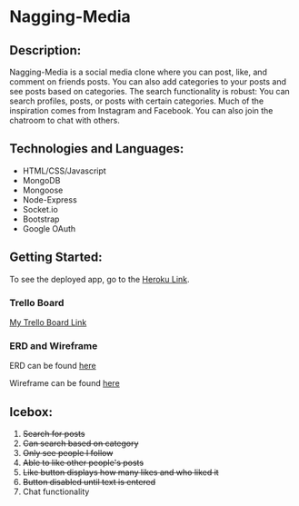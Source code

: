 # Nagging-Media
## Description:
Nagging-Media is a social media clone where you can post, like, and comment on friends posts. You can also add categories to your posts and see posts based on categories. The search functionality is robust: You can search profiles, posts, or posts with certain categories. Much of the inspiration comes from Instagram and Facebook. You can also join the chatroom to chat with others.

## Technologies and Languages:
- HTML/CSS/Javascript
- MongoDB
- Mongoose
- Node-Express
- Socket.io
- Bootstrap
- Google OAuth

## Getting Started:
To see the deployed app, go to the [Heroku Link](https://nagging-media.herokuapp.com/). 

### Trello Board
[My Trello Board Link](https://trello.com/b/OmXRIOit/project-2)

### ERD and Wireframe
ERD can be found [here](https://lucid.app/lucidchart/9fce66d5-9144-4bb4-a8e4-7794cc6354d6/view?page=0_0#)

Wireframe can be found [here](https://wireframe.cc/ga0Xg0)

## Icebox:
1. ~~Search for posts~~
2. ~~Can search based on category~~
3. ~~Only see people I follow~~
4. ~~Able to like other people's posts~~
5. ~~Like button displays how many likes and who liked it~~
6. ~~Button disabled until text is entered~~
7. Chat functionality